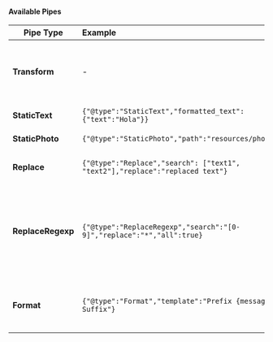 #### Available Pipes

| **Pipe Type**     | **Example**                                                                  | **Description**                                                                                                                                        | **Feature**  |
|-------------------|:-----------------------------------------------------------------------------|--------------------------------------------------------------------------------------------------------------------------------------------------------|--------------|
| **Transform**     | -                                                                            | _Attached by default to all pipelines.Transforms Input message into Output message as it is_                                                           | -            |
| **StaticText**    | `{"@type":"StaticText","formatted_text":{"text":"Hola"}}`                    | _Set text/caption on output message_                                                                                                                   | -            |
| **StaticPhoto**   | `{"@type":"StaticPhoto","path":"resources/photo.jpg"}`                       | _Set static photo on output message_                                                                                                                   | -            |
| **Replace**       | `{"@type":"Replace","search": ["text1", "text2"],"replace":"replaced text"}` | _Search and replace text on output message_                                                                                                            | -            |
| **ReplaceRegexp** | `{"@type":"ReplaceRegexp","search":"[0-9]","replace":"*","all":true}`        | _Search and replace texts with regular expression. By default all occurrences should be replaced. Use option `"all": false` for replacing only first._ | -            |
| **Format**        | `{"@type":"Format","template":"Prefix {message} Suffix"}`                    | _Format send message by provided template. Available context variables:  `message`_                                                                    | `templating` |
